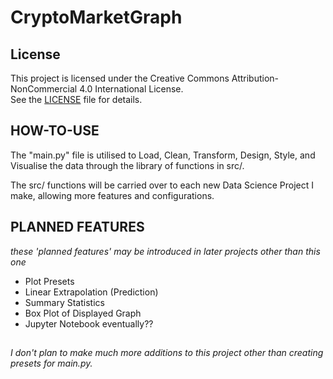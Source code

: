 # CryptoMarketGraph
## License

This project is licensed under the Creative Commons Attribution-NonCommercial 4.0 International License.  
See the [LICENSE](./LICENSE) file for details.

## HOW-TO-USE

The "main.py" file is utilised to Load, Clean, Transform, Design, Style, and Visualise the data through the library of functions in src/.

The src/ functions will be carried over to each new Data Science Project I make, allowing more features and configurations.

## PLANNED FEATURES
*these 'planned features' may be introduced in later projects other than this one*

- Plot Presets
- Linear Extrapolation (Prediction)
- Summary Statistics
- Box Plot of Displayed Graph
- Jupyter Notebook eventually??

##

*I don't plan to make much more additions to this project other than creating presets for main.py.*